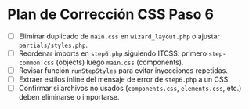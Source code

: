 # Plan de Corrección CSS Paso 6

- [ ] Eliminar duplicado de `main.css` en `wizard_layout.php` o ajustar `partials/styles.php`.
- [ ] Reordenar imports en `step6.php` siguiendo ITCSS: primero `step-common.css` (objects) luego `main.css` (components).
- [ ] Revisar función `runStepStyles` para evitar inyecciones repetidas.
- [ ] Extraer estilos inline del mensaje de error de `step6.php` a un CSS.
- [ ] Confirmar si archivos no usados (`components.css`, `elements.css`, etc.) deben eliminarse o importarse.
